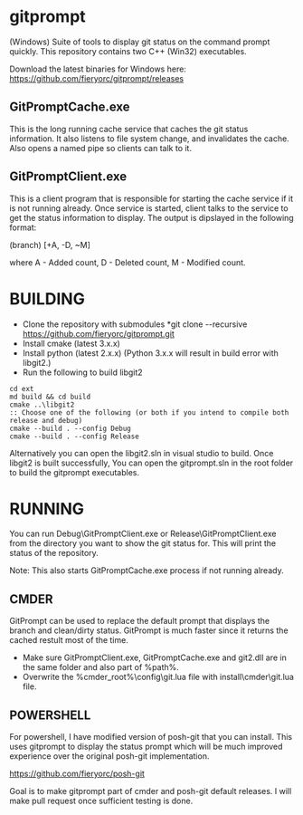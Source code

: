 gitprompt
=========

(Windows) Suite of tools to display git status on the command prompt quickly. 
This repository contains two C++ (Win32) executables. 

Download the latest binaries for Windows here: https://github.com/fieryorc/gitprompt/releases

GitPromptCache.exe
------------------

   This is the long running cache service that caches the git status information. 
It also listens to file system change, and invalidates the cache. Also opens a named
pipe so clients can talk to it.

GitPromptClient.exe
-------------------

   This is a client program that is responsible for starting the cache service if it is not
running already. Once service is started, client talks to the service to get the status information to display.
 The output is dipslayed in the following format:

 (branch) [+A, -D, ~M]

where A - Added count, D - Deleted count, M - Modified count.

BUILDING
========

* Clone the repository with submodules
   *git clone --recursive https://github.com/fieryorc/gitprompt.git
* Install cmake (latest 3.x.x)
* Install python (latest 2.x.x) (Python 3.x.x will result in build error with libgit2.)
* Run the following to build libgit2
```Batchfile
cd ext
md build && cd build
cmake ..\libgit2
:: Choose one of the following (or both if you intend to compile both release and debug)
cmake --build . --config Debug
cmake --build . --config Release
```

Alternatively you can open the libgit2.sln in visual studio to build.
Once libgit2 is built successfully, You can open the gitprompt.sln in the root folder
to build the gitprompt executables.


RUNNING
=======

You can run Debug\GitPromptClient.exe or Release\GitPromptClient.exe from the
directory you want to show the git status for. This will print the status of
the repository.

Note:
This also starts GitPromptCache.exe process if not running already.


CMDER 
-----
GitPrompt can be used to replace the default prompt that displays the branch and clean/dirty status.
GitPrompt is much faster since it returns the cached restult most of the time.

* Make sure GitPromptClient.exe, GitPromptCache.exe and git2.dll are in the same folder and also part of %path%.
* Overwrite the %cmder_root%\config\git.lua file with install\cmder\git.lua file.


POWERSHELL
----------
For powershell, I have modified version of posh-git that you can install. This uses gitprompt to display the status prompt which will be much improved experience over the original posh-git implementation. 

https://github.com/fieryorc/posh-git



Goal is to make gitprompt part of cmder and posh-git default releases. I will make pull request once sufficient testing is done.


   


